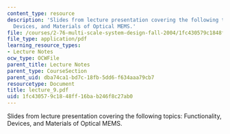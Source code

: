```yaml
---
content_type: resource
description: 'Slides from lecture presentation covering the following topics: Functionality,
  Devices, and Materials of Optical MEMS.'
file: /courses/2-76-multi-scale-system-design-fall-2004/1fc430579c1848ff16bab246f8c27ab0_lecture_9.pdf
file_type: application/pdf
learning_resource_types:
- Lecture Notes
ocw_type: OCWFile
parent_title: Lecture Notes
parent_type: CourseSection
parent_uid: dba74ca1-bd7c-18fb-5dd6-f634aaa79cb7
resourcetype: Document
title: lecture_9.pdf
uid: 1fc43057-9c18-48ff-16ba-b246f8c27ab0
---
```

Slides from lecture presentation covering the following topics: Functionality, Devices, and Materials of Optical MEMS.

